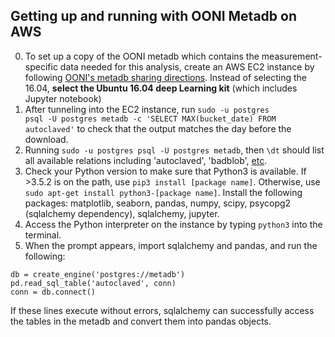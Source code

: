 ## Getting up and running with OONI Metadb on AWS

0. To set up a copy of the OONI metadb which contains the measurement-specific
   data needed for this analysis, create an AWS EC2 instance by following
   [OONI's metadb sharing
   directions](https://github.com/ooni/sysadmin/blob/master/docs/metadb-sharing.md).
   Instead of selecting the 16.04, **select the Ubuntu 16.04 deep Learning kit**
   (which includes Jupyter notebook)
1. After tunneling into the EC2 instance, run <code>sudo -u postgres psql -U
   postgres metadb -c 'SELECT MAX(bucket_date) FROM autoclaved'</code> to check
   that the output matches the day before the download.
2. Running <code>sudo -u postgres psql -U postgres metadb</code>, then
   <code>\dt</code> should list all available relations including 'autoclaved',
   'badblob', <a href =
   "https://docs.google.com/document/d/1vB8taIbSOBxBRKMozCZwvt88iByghcIUJGh9nnk6vHo/edit?usp=sharing">etc</a>.
3. Check your Python version to make sure that Python3 is available. If >3.5.2
   is on the path, use <code>pip3 install [package name]</code>. Otherwise, use
   <code>sudo apt-get install python3-[package name]</code>. Install the
   following packages: matplotlib, seaborn, pandas, numpy, scipy, psycopg2
   (sqlalchemy dependency), sqlalchemy, jupyter.
4. Access the Python interpreter on the instance by typing `python3` into the
   terminal.
5. When the prompt appears, import sqlalchemy and pandas, and run the following: 


```
db = create_engine('postgres://metadb')
pd.read_sql_table('autoclaved', conn)
conn = db.connect()
```

If these lines execute without errors, sqlalchemy can successfully access the tables in the metadb and convert them into pandas objects.
